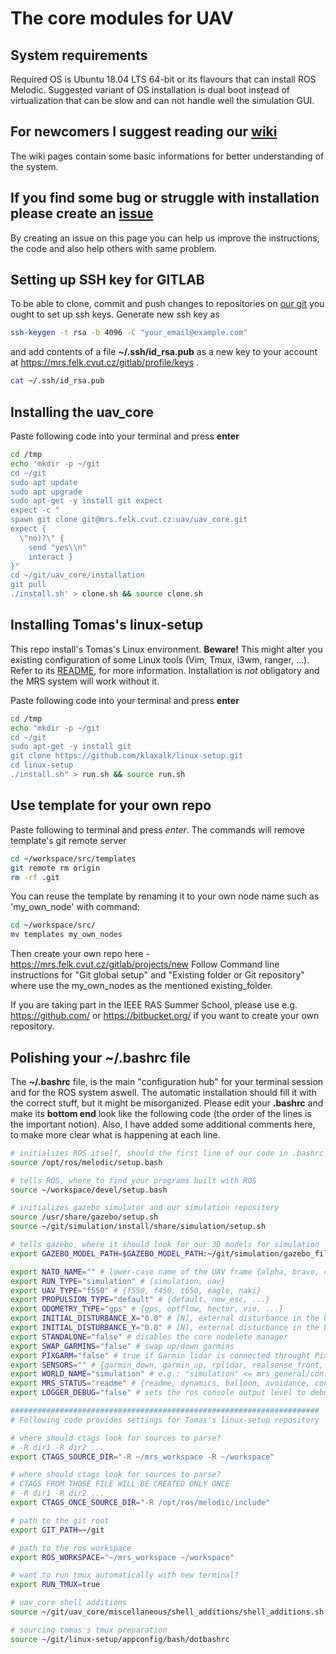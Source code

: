 # The core modules for UAV

## System requirements
Required OS is Ubuntu 18.04 LTS 64-bit or its flavours that can install ROS Melodic. Suggested variant of OS installation is dual boot instead of virtualization that can be slow and can not handle well the simulation GUI.

## For newcomers I suggest reading our [wiki](https://mrs.felk.cvut.cz/gitlab/uav/uav_core/wikis/home)
The wiki pages contain some basic informations for better understanding of the system.

## If you find some bug or struggle with installation please create an [issue](https://mrs.felk.cvut.cz/gitlab/uav/uav_core/issues)
By creating an issue on this page you can help us improve the instructions, the code and also help others with same problem.

## Setting up SSH key for GITLAB

To be able to clone, commit and push changes to repositories on [our git](https://mrs.felk.cvut.cz/gitlab) you ought to set up ssh keys. Generate new ssh key as
```bash
ssh-keygen -t rsa -b 4096 -C "your_email@example.com"
```

and add contents of a file **~/.ssh/id_rsa.pub** as a new key to your account at https://mrs.felk.cvut.cz/gitlab/profile/keys .

```bash
cat ~/.ssh/id_rsa.pub
```

## Installing the uav_core

Paste following code into your terminal and press **enter**
```bash
cd /tmp
echo 'mkdir -p ~/git
cd ~/git
sudo apt update
sudo apt upgrade
sudo apt-get -y install git expect
expect -c "
spawn git clone git@mrs.felk.cvut.cz:uav/uav_core.git
expect {
  \"no)?\" {
    send "yes\\n"
    interact }
}"
cd ~/git/uav_core/installation
git pull
./install.sh' > clone.sh && source clone.sh
```

## Installing Tomas's linux-setup

This repo install's Tomas's Linux environment.
**Beware!** This might alter you existing configuration of some Linux tools (Vim, Tmux, i3wm, ranger, ...).
Refer to its [README](https://github.com/klaxalk/linux-setup/blob/master/README.md), for more information.
Installation is *not* obligatory and the MRS system will work without it.

Paste following code into your terminal and press **enter**
```bash
cd /tmp
echo "mkdir -p ~/git
cd ~/git
sudo apt-get -y install git
git clone https://github.com/klaxalk/linux-setup.git
cd linux-setup
./install.sh" > run.sh && source run.sh
```

## Use template for your own repo

Paste following to terminal and press *enter*.
The commands will remove template's git remote server
```bash
cd ~/workspace/src/templates
git remote rm origin
rm -rf .git
```
You can reuse the template by renaming it to your own node name such as 'my_own_node' with command:
```bash
cd ~/workspace/src/
mv templates my_own_nodes
```
Then create your own repo here - https://mrs.felk.cvut.cz/gitlab/projects/new
Follow Command line instructions for "Git global setup" and "Existing folder or Git repository" where use the my_own_nodes as the mentioned existing_folder.

If you are taking part in the IEEE RAS Summer School, please use e.g. https://github.com/ or https://bitbucket.org/ if you want to create your own repository.

## Polishing your ~/.bashrc file

The **~/.bashrc** file, is the main "configuration hub" for your terminal session and for the ROS system aswell.
The automatic installation should fill it with the correct stuff, but it might be misorganized.
Please edit your **.bashrc** and make its **bottom end** look like the following code (the order of the lines is the important notion).
Also, I have added some additional comments here, to make more clear what is happening at each line.

```bash
# initializes ROS itself, should the first line of our code in .bashrc
source /opt/ros/melodic/setup.bash

# tells ROS, where to find your programs built with ROS
source ~/workspace/devel/setup.bash

# initializes gazebo simulator and our simulation repository
source /usr/share/gazebo/setup.sh
source ~/git/simulation/install/share/simulation/setup.sh

# tells gazebo, where it should look for our 3D models for simulation
export GAZEBO_MODEL_PATH=$GAZEBO_MODEL_PATH:~/git/simulation/gazebo_files/models

export NATO_NAME="" # lower-case name of the UAV frame {alpha, bravo, charlie, ...}
export RUN_TYPE="simulation" # {simulation, uav}
export UAV_TYPE="f550" # {f550, f450, t650, eagle, naki}
export PROPULSION_TYPE="default" # {default, new_esc, ...}
export ODOMETRY_TYPE="gps" # {gps, optflow, hector, vio, ...}
export INITIAL_DISTURBANCE_X="0.0" # [N], external disturbance in the body frame
export INITIAL_DISTURBANCE_Y="0.0" # [N], external disturbance in the body frame
export STANDALONE="false" # disables the core nodelete manager
export SWAP_GARMINS="false" # swap up/down garmins
export PIXGARM="false" # true if Garmin lidar is connected throught Pixhawk
export SENSORS="" # {garmin_down, garmin_up, rplidar, realsense_front, teraranger, bluefox_optflow, realsense_brick, bluefox_brick}
export WORLD_NAME="simulation" # e.g.: "simulation" <= mrs_general/config/world_simulation.yaml
export MRS_STATUS="readme" # {readme, dynamics, balloon, avoidance, control_error, gripper}
export LOGGER_DEBUG="false" # sets the ros console output level to debug

#####################################################################
# Following code provides settings for Tomas's linux-setup repository

# where should ctags look for sources to parse?
# -R dir1 -R dir2 ...
export CTAGS_SOURCE_DIR="-R ~/mrs_workspace -R ~/workspace"

# where should ctags look for sources to parse?
# CTAGS FROM THOSE FILE WILL BE CREATED ONLY ONCE
# -R dir1 -R dir2 ...
export CTAGS_ONCE_SOURCE_DIR="-R /opt/ros/melodic/include"

# path to the git root
export GIT_PATH=~/git

# path to the ros workspace
export ROS_WORKSPACE="~/mrs_workspace ~/workspace"

# want to run tmux automatically with new terminal?
export RUN_TMUX=true

# uav_core shell additions
source ~/git/uav_core/miscellaneous/shell_additions/shell_additions.sh

# sourcing tomas's tmux preparation
source ~/git/linux-setup/appconfig/bash/dotbashrc
```

